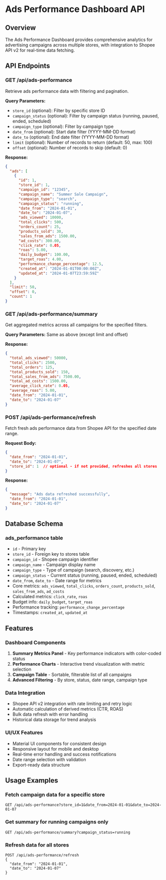 # Ads Performance Dashboard API

## Overview
The Ads Performance Dashboard provides comprehensive analytics for advertising campaigns across multiple stores, with integration to Shopee API v2 for real-time data fetching.

## API Endpoints

### GET /api/ads-performance
Retrieve ads performance data with filtering and pagination.

**Query Parameters:**
- `store_id` (optional): Filter by specific store ID
- `campaign_status` (optional): Filter by campaign status (running, paused, ended, scheduled)
- `campaign_type` (optional): Filter by campaign type
- `date_from` (optional): Start date filter (YYYY-MM-DD format)
- `date_to` (optional): End date filter (YYYY-MM-DD format)
- `limit` (optional): Number of records to return (default: 50, max: 100)
- `offset` (optional): Number of records to skip (default: 0)

**Response:**
```json
{
  "ads": [
    {
      "id": 1,
      "store_id": 1,
      "campaign_id": "12345",
      "campaign_name": "Summer Sale Campaign",
      "campaign_type": "search",
      "campaign_status": "running",
      "date_from": "2024-01-01",
      "date_to": "2024-01-07",
      "ads_viewed": 10000,
      "total_clicks": 500,
      "orders_count": 25,
      "products_sold": 30,
      "sales_from_ads": 1500.00,
      "ad_costs": 300.00,
      "click_rate": 0.05,
      "roas": 5.00,
      "daily_budget": 100.00,
      "target_roas": 4.00,
      "performance_change_percentage": 12.5,
      "created_at": "2024-01-01T00:00:00Z",
      "updated_at": "2024-01-07T23:59:59Z"
    }
  ],
  "limit": 50,
  "offset": 0,
  "count": 1
}
```

### GET /api/ads-performance/summary
Get aggregated metrics across all campaigns for the specified filters.

**Query Parameters:** Same as above (except limit and offset)

**Response:**
```json
{
  "total_ads_viewed": 50000,
  "total_clicks": 2500,
  "total_orders": 125,
  "total_products_sold": 150,
  "total_sales_from_ads": 7500.00,
  "total_ad_costs": 1500.00,
  "average_click_rate": 0.05,
  "average_roas": 5.00,
  "date_from": "2024-01-01",
  "date_to": "2024-01-07"
}
```

### POST /api/ads-performance/refresh
Fetch fresh ads performance data from Shopee API for the specified date range.

**Request Body:**
```json
{
  "date_from": "2024-01-01",
  "date_to": "2024-01-07",
  "store_id": 1  // optional - if not provided, refreshes all stores
}
```

**Response:**
```json
{
  "message": "Ads data refreshed successfully",
  "date_from": "2024-01-01",
  "date_to": "2024-01-07"
}
```

## Database Schema

### ads_performance table
- `id` - Primary key
- `store_id` - Foreign key to stores table
- `campaign_id` - Shopee campaign identifier
- `campaign_name` - Campaign display name
- `campaign_type` - Type of campaign (search, discovery, etc.)
- `campaign_status` - Current status (running, paused, ended, scheduled)
- `date_from`, `date_to` - Date range for metrics
- Core metrics: `ads_viewed`, `total_clicks`, `orders_count`, `products_sold`, `sales_from_ads`, `ad_costs`
- Calculated metrics: `click_rate`, `roas`
- Budget info: `daily_budget`, `target_roas`
- Performance tracking: `performance_change_percentage`
- Timestamps: `created_at`, `updated_at`

## Features

### Dashboard Components
1. **Summary Metrics Panel** - Key performance indicators with color-coded status
2. **Performance Charts** - Interactive trend visualization with metric selection
3. **Campaign Table** - Sortable, filterable list of all campaigns
4. **Advanced Filtering** - By store, status, date range, campaign type

### Data Integration
- Shopee API v2 integration with rate limiting and retry logic
- Automatic calculation of derived metrics (CTR, ROAS)
- Bulk data refresh with error handling
- Historical data storage for trend analysis

### UI/UX Features
- Material UI components for consistent design
- Responsive layout for mobile and desktop
- Real-time error handling and success notifications
- Date range selection with validation
- Export-ready data structure

## Usage Examples

### Fetch campaign data for a specific store
```
GET /api/ads-performance?store_id=1&date_from=2024-01-01&date_to=2024-01-07
```

### Get summary for running campaigns only
```
GET /api/ads-performance/summary?campaign_status=running
```

### Refresh data for all stores
```
POST /api/ads-performance/refresh
{
  "date_from": "2024-01-01",
  "date_to": "2024-01-07"
}
```